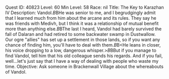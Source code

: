 Quest ID: 40823
Level: 60
Min Level: 58
Race: nil
Title: The Key to Karazhan IV
Description: Vandol.$B$BHe was senior to me, and I begrudgingly admit that I learned much from him about the arcane and its rules. They say he was friends with Medivh, but I think it was a relationship of mutual benefit more than anything else.$B$BThe last I heard, Vandol had barely survived the fall of Dalaran and had retired to some backwater swamp in Dustwallow. Our ogre "allies" has set up a settlement in those lands, so if you want any chance of finding him, you'll have to deal with them.$B$B<He leans in closer, his voice dropping to a low, dangerous whisper.>$B$BBut if you manage to find Vandol, tell him that his old colleague sends his regards. And if you fail, well...let's just say that I have a way of dealing with people who waste my time.
Objective: Ask someone in Brackenwall Village about the whereabouts of Vandol.
